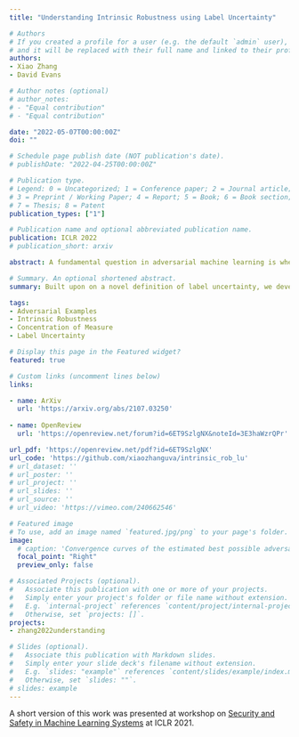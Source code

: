 ```yaml
---
title: "Understanding Intrinsic Robustness using Label Uncertainty"

# Authors
# If you created a profile for a user (e.g. the default `admin` user), write the username (folder name) here 
# and it will be replaced with their full name and linked to their profile.
authors:
- Xiao Zhang
- David Evans

# Author notes (optional)
# author_notes:
# - "Equal contribution"
# - "Equal contribution"

date: "2022-05-07T00:00:00Z"
doi: ""

# Schedule page publish date (NOT publication's date).
# publishDate: "2022-04-25T00:00:00Z"

# Publication type.
# Legend: 0 = Uncategorized; 1 = Conference paper; 2 = Journal article;
# 3 = Preprint / Working Paper; 4 = Report; 5 = Book; 6 = Book section;
# 7 = Thesis; 8 = Patent
publication_types: ["1"]

# Publication name and optional abbreviated publication name.
publication: ICLR 2022
# publication_short: arxiv

abstract: A fundamental question in adversarial machine learning is whether a robust classifier exists for a given task. A line of research has made progress towards this goal by studying concentration of measure, but without considering data labels. We argue that the standard concentration fails to fully characterize the intrinsic robustness of a classification problem, since it ignores data labels which are essential to any classification task. Building on a novel definition of label uncertainty, we empirically demonstrate that error regions induced by state-of-the-art models tend to have much higher label uncertainty than randomly-selected subsets. This observation motivates us to adapt a concentration estimation algorithm that accounts for label uncertainty, resulting in more accurate intrinsic robustness measures for benchmark image classification problems. 

# Summary. An optional shortened abstract.
summary: Built upon on a novel definition of label uncertainty, we develop an empirical method to estimate a more realistic intirnsic robustness limit for image classification tasks.

tags: 
- Adversarial Examples
- Intrinsic Robustness
- Concentration of Measure
- Label Uncertainty

# Display this page in the Featured widget?
featured: true

# Custom links (uncomment lines below)
links:

- name: ArXiv
  url: 'https://arxiv.org/abs/2107.03250'
  
- name: OpenReview
  url: 'https://openreview.net/forum?id=6ET9SzlgNX&noteId=3E3haWzrQPr'

url_pdf: 'https://openreview.net/pdf?id=6ET9SzlgNX'
url_code: 'https://github.com/xiaozhanguva/intrinsic_rob_lu'
# url_dataset: ''
# url_poster: ''
# url_project: ''
# url_slides: ''
# url_source: ''
# url_video: 'https://vimeo.com/240662546'

# Featured image
# To use, add an image named `featured.jpg/png` to your page's folder. 
image:
  # caption: 'Convergence curves of the estimated best possible adversarial risk'
  focal_point: "Right"
  preview_only: false

# Associated Projects (optional).
#   Associate this publication with one or more of your projects.
#   Simply enter your project's folder or file name without extension.
#   E.g. `internal-project` references `content/project/internal-project/index.md`.
#   Otherwise, set `projects: []`.
projects:
- zhang2022understanding

# Slides (optional).
#   Associate this publication with Markdown slides.
#   Simply enter your slide deck's filename without extension.
#   E.g. `slides: "example"` references `content/slides/example/index.md`.
#   Otherwise, set `slides: ""`.
# slides: example
---
```

A short version of this work was presented at workshop on [Security and Safety in Machine Learning Systems](https://iclr.cc/virtual/2021/workshop/2127) at ICLR 2021.

<!-- {{% callout note %}}
Click the *Cite* button above to demo the feature to enable visitors to import publication metadata into their reference management software.
{{% /callout %}}

{{% callout note %}}
Create your slides in Markdown - click the *Slides* button to check out the example.
{{% /callout %}}

Supplementary notes can be added here, including [code, math, and images](https://wowchemy.com/docs/writing-markdown-latex/). -->

